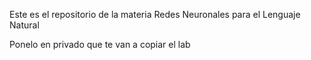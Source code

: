 Este es el repositorio de la materia Redes Neuronales para el Lenguaje Natural

Ponelo en privado que te van a copiar el lab

